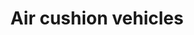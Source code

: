 ---
title: Air cushion vehicles
longTitle: 'Air cushion vehicles'
tags:
- gccommon
usedFor:
- "[[Hovercraft]]"
---